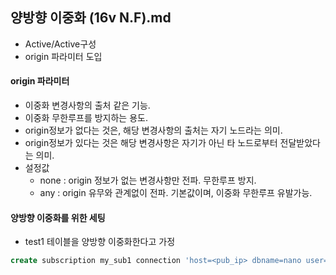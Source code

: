 ## 양방향 이중화 (16v N.F).md
- Active/Active구성
- origin 파라미터 도입

#### origin 파라미터
- 이중화 변경사항의 출처 같은 기능.
- 이중화 무한루프를 방지하는 용도.
- origin정보가 없다는 것은, 해당 변경사항의 출처는 자기 노드라는 의미.
- origin정보가 있다는 것은 해당 변경사항은 자기가 아닌 타 노드로부터 전달받았다는 의미.
- 설정값
  - none : origin 정보가 없는 변경사항만 전파. 무한루프 방지.
  - any : origin 유무와 관계없이 전파. 기본값이며, 이중화 무한루프 유발가능.
 
#### 양방향 이중화를 위한 세팅
- test1 테이블을 양방향 이중화한다고 가정
```sql
create subscription my_sub1 connection 'host=<pub_ip> dbname=nano user=repuser password=repuser' publication my_pub with (copy-data=false, origin=none);
```

